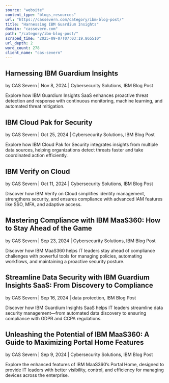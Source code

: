 ```yaml
---
source: "website"
content_type: "blogs_resources"
url: "https://cassevern.com/category/ibm-blog-post/"
title: "Harnessing IBM Guardium Insights"
domain: "cassevern.com"
path: "/category/ibm-blog-post/"
scraped_time: "2025-09-07T07:03:19.865510"
url_depth: 2
word_count: 278
client_name: "cas-severn"
---
```


## Harnessing IBM Guardium Insights

by CAS Severn | Nov 8, 2024 | Cybersecurity Solutions, IBM Blog Post

Explore how IBM Guardium Insights SaaS enhances proactive threat detection and response with continuous monitoring, machine learning, and automated threat mitigation.

## IBM Cloud Pak for Security

by CAS Severn | Oct 25, 2024 | Cybersecurity Solutions, IBM Blog Post

Explore how IBM Cloud Pak for Security integrates insights from multiple data sources, helping organizations detect threats faster and take coordinated action efficiently.

## IBM Verify on Cloud

by CAS Severn | Oct 11, 2024 | Cybersecurity Solutions, IBM Blog Post

Discover how IBM Verify on Cloud simplifies identity management, strengthens security, and ensures compliance with advanced IAM features like SSO, MFA, and adaptive access.

## Mastering Compliance with IBM MaaS360: How to Stay Ahead of the Game

by CAS Severn | Sep 23, 2024 | Cybersecurity Solutions, IBM Blog Post

Discover how IBM MaaS360 helps IT leaders stay ahead of compliance challenges with powerful tools for managing policies, automating workflows, and maintaining a proactive security posture.

## Streamline Data Security with IBM Guardium Insights SaaS: From Discovery to Compliance

by CAS Severn | Sep 16, 2024 | data protection, IBM Blog Post

Discover how IBM Guardium Insights SaaS helps IT leaders streamline data security management—from automated data discovery to ensuring compliance with GDPR and CCPA regulations.

## Unleashing the Potential of IBM MaaS360: A Guide to Maximizing Portal Home Features

by CAS Severn | Sep 9, 2024 | Cybersecurity Solutions, IBM Blog Post

Explore the enhanced features of IBM MaaS360’s Portal Home, designed to provide IT leaders with better visibility, control, and efficiency for managing devices across the enterprise.